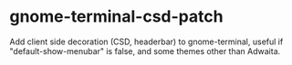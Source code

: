 # gnome-terminal-csd-patch
Add client side decoration (CSD, headerbar) to gnome-terminal, useful if "default-show-menubar" is false, and some themes other than Adwaita.
